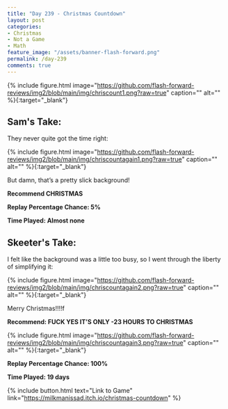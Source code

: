 ```yaml
---
title: "Day 239 - Christmas Countdown"
layout: post
categories:
- Christmas
- Not a Game
- Math
feature_image: "/assets/banner-flash-forward.png"
permalink: /day-239
comments: true
---
```


{% include figure.html image="https://github.com/flash-forward-reviews/img2/blob/main/img/chriscount1.png?raw=true" caption="" alt="" %}{:target="_blank"}
 
## Sam's Take:

They never quite got the time right:

{% include figure.html image="https://github.com/flash-forward-reviews/img2/blob/main/img/chriscountagain1.png?raw=true" caption="" alt="" %}{:target="_blank"}

But damn, that’s a pretty slick background!

**Recommend CHRISTMAS**

**Replay Percentage Chance: 5%**

**Time Played: Almost none** 

## Skeeter's Take:

I felt like the background was a little too busy, so I went through the liberty of simplifying it: 

{% include figure.html image="https://github.com/flash-forward-reviews/img2/blob/main/img/chriscountagain2.png?raw=true" caption="" alt="" %}{:target="_blank"}

Merry Christmas!!!!f

**Recommend: FUCK YES IT’S ONLY -23 HOURS TO CHRISTMAS**

{% include figure.html image="https://github.com/flash-forward-reviews/img2/blob/main/img/chriscountagain3.png?raw=true" caption="" alt="" %}{:target="_blank"}

**Replay Percentage Chance: 100%**

**Time Played: 19 days** 

{% include button.html text="Link to Game" link="https://milkmanissad.itch.io/christmas-countdown" %}